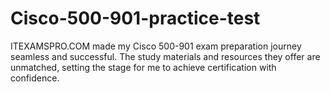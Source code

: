 # Cisco-500-901-practice-test
ITEXAMSPRO.COM made my Cisco 500-901 exam preparation journey seamless and successful. The study materials and resources they offer are unmatched, setting the stage for me to achieve certification with confidence.
